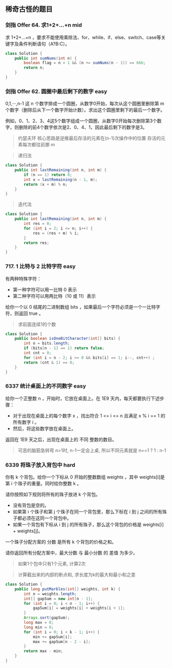 ## 稀奇古怪的题目

### 剑指 Offer 64. 求1+2+…+n mid

求 1+2+...+n ，要求不能使用乘除法、for、while、if、else、switch、case等关键字及条件判断语句（A?B:C）。

```java
class Solution {
    public int sumNums(int n) {
        boolean flag = n > 1 && (n += sumNums(n - 1)) == 666;
        return n;
    }
}
```

### 剑指 Offer 62. 圆圈中最后剩下的数字 easy

0,1,···,n-1 这 n 个数字排成一个圆圈，从数字0开始，每次从这个圆圈里删除第 m 个数字（删除后从下一个数字开始计数）。求出这个圆圈里剩下的最后一个数字。

例如，0、1、2、3、4这5个数字组成一个圆圈，从数字0开始每次删除第3个数字，则删除的前4个数字依次是2、0、4、1，因此最后剩下的数字是3。

> 约瑟夫环
> 核心思路是逆推最后存活的元素在(n-1)次操作中的位置
> 存活的元素每次都往前挪 m

> 递归法

```java
class Solution {
    public int lastRemaining(int n, int m) {
        if (n == 1) return 0;
        int x = lastRemaining(n - 1, m);
        return (x + m) % n;
    }
}
```

> 迭代法

```java
class Solution {
    public int lastRemaining(int n, int m) {
        int res = 0;
        for (int i = 2; i <= n; i++) {
            res = (res + m) % i;
        }
        return res;
    }
}
```

### 717. 1 比特与 2 比特字符 easy

有两种特殊字符：

- 第一种字符可以用一比特 0 表示
- 第二种字符可以用两比特（10 或 11）表示

给你一个以 0 结尾的二进制数组 bits ，如果最后一个字符必须是一个一比特字符，则返回 true 。

> 求前面连续1的个数

```java
class Solution {
    public boolean isOneBitCharacter(int[] bits) {
        int n = bits.length;
        if (bits[n - 1] == 1) return false;
        int cnt = 0;
        for (int i = n - 2; i >= 0 && bits[i] == 1; i--, cnt++) ;
        return (cnt & 1) == 0;
    }
}
```

### 6337 统计桌面上的不同数字 easy

给你一个正整数 n ，开始时，它放在桌面上。在 1E9 天内，每天都要执行下述步骤：

- 对于出现在桌面上的每个数字 x ，找出符合 1 <= i <= n 且满足 x % i == 1 的所有数字 i 。
- 然后，将这些数字放在桌面上。

返回在 1E9 天之后，出现在桌面上的 不同 整数的数目。

> 可恶的脑筋急转弯
> n>1时, n-1一定会上桌, 所以不同元素就是 n==1 ? 1 : n-1

### 6339 将珠子放入背包中 hard

你有 k 个背包。给你一个下标从 0 开始的整数数组 weights ，其中 weights[i]是第 i 个珠子的重量。同时给你整数 k 。

请你按照如下规则将所有的珠子放进 k 个背包。

- 没有背包是空的。
- 如果第 i 个珠子和第 j 个珠子在同一个背包里，那么下标在 i 到 j 之间的所有珠子都必须在这同一个背包中。
- 如果一个背包有下标从 i 到 j 的所有珠子，那么这个背包的价格是 weights[i] + weights[j]。

一个珠子分配方案的 分数 是所有 k 个背包的价格之和。

请你返回所有分配方案中，最大分数 与 最小分数 的 差值 为多少。

> 如果1个包中只有1个元素, 计算2次

> 计算截出来的内部的断点和, 求长度为k的最大和最小和之差

```java
class Solution {
    public long putMarbles(int[] weights, int k) {
        int n = weights.length;
        int[] gapSum = new int[n - 1];
        for (int i = 0; i < n - 1; i++) {
            gapSum[i] = weights[i] + weights[i + 1];
        }
        Arrays.sort(gapSum);
        long max = 0;
        long min = 0;
        for (int i = 0; i < k - 1; i++) {
            min += gapSum[i];
            max += gapSum[n - 2 - i];
        }
        return max - min;
    }
}
```
